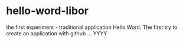 # hello-word-libor
the first experiment - traditional application Hello Word.
The first try to create an application with github ...
YYYY
